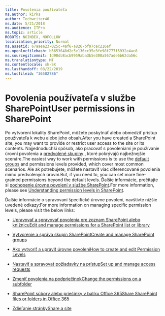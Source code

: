 ```yaml
---
title: Povolenia používateľa
ms.author: kirks
author: Techwriter40
ms.date: 5/21/2018
ms.audience: ITPro
ms.topic: article
ROBOTS: NOINDEX, NOFOLLOW
localization_priority: Normal
ms.assetid: 67aaea23-025c-4af6-a826-bf97cec216ef
ms.openlocfilehash: b5653648d2c5e136cc35e3fe98f777f5932e4ac8
ms.sourcegitcommit: 1d98db8acb9959aba3b5e308a567ade6b62da56c
ms.translationtype: MT
ms.contentlocale: sk-SK
ms.lasthandoff: 08/22/2019
ms.locfileid: "36502786"
---
```

# <a name="user-permissions-in-sharepoint"></a><span data-ttu-id="31ca5-102">Povolenia používateľa v službe SharePoint</span><span class="sxs-lookup"><span data-stu-id="31ca5-102">User permissions in SharePoint</span></span>

<span data-ttu-id="31ca5-103">Po vytvorení lokality SharePoint, môžete poskytnúť alebo obmedziť prístup používateľa k webu alebo jeho obsah.</span><span class="sxs-lookup"><span data-stu-id="31ca5-103">After you have created a SharePoint site, you may want to provide or restrict user access to the site or its contents.</span></span> <span data-ttu-id="31ca5-104">Najjednoduchší spôsob, ako pracovať s povoleniami je používanie úrovní povolenia a [predvolené skupiny](https://support.office.com/article/default-sharepoint-groups-13bb2b6b-dd8c-447e-b71b-0e4bb9efe1d3) , ktoré pokrývajú najbežnejšie scenáre.</span><span class="sxs-lookup"><span data-stu-id="31ca5-104">The easiest way to work with permissions is to use the [default groups](https://support.office.com/article/default-sharepoint-groups-13bb2b6b-dd8c-447e-b71b-0e4bb9efe1d3) and permissions levels provided, which cover most common scenarios.</span></span> <span data-ttu-id="31ca5-105">Ale ak potrebujete, môžete nastaviť viac diferencované povolenia mimo predvolených úrovní.</span><span class="sxs-lookup"><span data-stu-id="31ca5-105">But, if you need to, you can set more fine-grained permissions beyond the default levels.</span></span> <span data-ttu-id="31ca5-106">Ďalšie informácie, prečítajte si [pochopenie úrovne povolení v službe SharePoint](https://docs.microsoft.com/sharepoint/understanding-permission-levels).</span><span class="sxs-lookup"><span data-stu-id="31ca5-106">For more information, please see [Understanding permission levels in SharePoint](https://docs.microsoft.com/sharepoint/understanding-permission-levels).</span></span>

<span data-ttu-id="31ca5-107">Ďalšie informácie o spravovaní špecifické úrovne povolení, navštívte nižšie uvedené odkazy:</span><span class="sxs-lookup"><span data-stu-id="31ca5-107">For more information on managing specific permission levels, please visit the below links:</span></span>

- [<span data-ttu-id="31ca5-108">Upravovať a spravovať povolenia pre zoznam SharePoint alebo knižnicu</span><span class="sxs-lookup"><span data-stu-id="31ca5-108">Edit and manage permissions for a SharePoint list or library</span></span>](https://support.office.com/article/customize-permissions-for-a-sharepoint-list-or-library-02d770f3-59eb-4910-a608-5f84cc297782)

- [<span data-ttu-id="31ca5-109">Vytvorenie a správa skupín SharePoint</span><span class="sxs-lookup"><span data-stu-id="31ca5-109">Create and manage SharePoint groups</span></span>](https://support.office.com/article/create-and-manage-sharepoint-groups-b1e3cd23-1a78-4264-9284-87fed7282048)

- [<span data-ttu-id="31ca5-110">Ako vytvoriť a upraviť úrovne povolení</span><span class="sxs-lookup"><span data-stu-id="31ca5-110">How to create and edit Permission Levels</span></span>](https://docs.microsoft.com/sharepoint/how-to-create-and-edit-permission-levels)

- [<span data-ttu-id="31ca5-111">Nastaviť a spravovať požiadavky na prístup</span><span class="sxs-lookup"><span data-stu-id="31ca5-111">Set up and manage access requests</span></span>](https://support.office.com/article/set-up-and-manage-access-requests-94b26e0b-2822-49d4-929a-8455698654b3)

- [<span data-ttu-id="31ca5-112">Zmeniť povolenia na podpriečinok</span><span class="sxs-lookup"><span data-stu-id="31ca5-112">Change the permissions on a subfolder</span></span>](https://support.office.com/article/change-the-permissions-on-a-subfolder-5427bd7c-f20a-4f75-8cf2-5359dd45a1a6)

- [<span data-ttu-id="31ca5-113">SharePoint súbory alebo priečinky v balíku Office 365</span><span class="sxs-lookup"><span data-stu-id="31ca5-113">Share SharePoint files or folders in Office 365</span></span>](https://support.office.com/article/share-sharepoint-files-or-folders-1fe37332-0f9a-4719-970e-d2578da4941c)

- [<span data-ttu-id="31ca5-114">Zdieľanie stránky</span><span class="sxs-lookup"><span data-stu-id="31ca5-114">Share a site</span></span>](https://support.office.com/article/share-a-site-958771a8-d041-4eb8-b51c-afea2eae3658)
